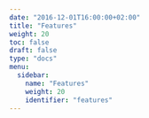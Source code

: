 ```yaml
---
date: "2016-12-01T16:00:00+02:00"
title: "Features"
weight: 20
toc: false
draft: false
type: "docs"
menu:
  sidebar:
    name: "Features"
    weight: 20
    identifier: "features"
---
```

